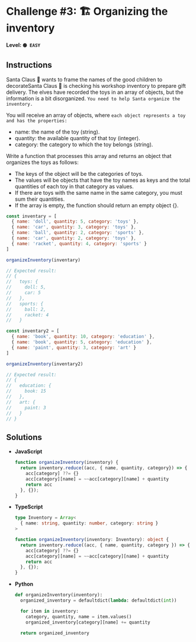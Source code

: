# Challenge #3: 🏗️ Organizing the inventory

#### Level: `🟢 EASY`

## Instructions

Santa Claus 🎅 wants to frame the names of the good children to decorateSanta Claus 🎅 is checking his workshop inventory to prepare gift delivery. The elves have recorded the toys in an array of objects, but the information is a bit disorganized. `You need to help Santa organize the inventory.`

You will receive an array of objects, where `each object represents a toy and has the properties:`

- name: the name of the toy (string).
- quantity: the available quantity of that toy (integer).
- category: the category to which the toy belongs (string).

Write a function that processes this array and returns an object that organizes the toys as follows:

- The keys of the object will be the categories of toys.
- The values will be objects that have the toy names as keys and the total quantities of each toy in that category as values.
- If there are toys with the same name in the same category, you must sum their quantities.
- If the array is empty, the function should return an empty object {}.

```js
const inventary = [
  { name: 'doll', quantity: 5, category: 'toys' },
  { name: 'car', quantity: 3, category: 'toys' },
  { name: 'ball', quantity: 2, category: 'sports' },
  { name: 'car', quantity: 2, category: 'toys' },
  { name: 'racket', quantity: 4, category: 'sports' }
]

organizeInventory(inventary)

// Expected result:
// {
//   toys: {
//     doll: 5,
//     car: 5
//   },
//   sports: {
//     ball: 2,
//     racket: 4
//   }

const inventary2 = [
  { name: 'book', quantity: 10, category: 'education' },
  { name: 'book', quantity: 5, category: 'education' },
  { name: 'paint', quantity: 3, category: 'art' }
]

organizeInventory(inventary2)

// Expected result:
// {
//   education: {
//     book: 15
//   },
//   art: {
//     paint: 3
//   }
// }
```

## Solutions

- **JavaScript**

  ```js
  function organizeInventory(inventory) {
    return inventory.reduce((acc, { name, quantity, category}) => {
      acc[category] ??= {}
      acc[category][name] = ~~acc[category][name] + quantity
      return acc
    }, {});
  }
  ```

- **TypeScript**

  ```ts
  type Inventory = Array<
    { name: string, quantity: number, category: string }
  >

  function organizeInventory(inventory: Inventory): object {
    return inventory.reduce((acc, { name, quantity, category }) => {
      acc[category] ??= {}
      acc[category][name] = ~~acc[category][name] + quantity
      return acc
    }, {});
  }
  ```
- **Python**

  ```py
  def organizeInventory(inventory):
    organized_inventory = defaultdict(lambda: defaultdict(int))

    for item in inventory:
      category, quantity, name = item.values()
      organized_inventory[category][name] += quantity

    return organized_inventory
  ```
